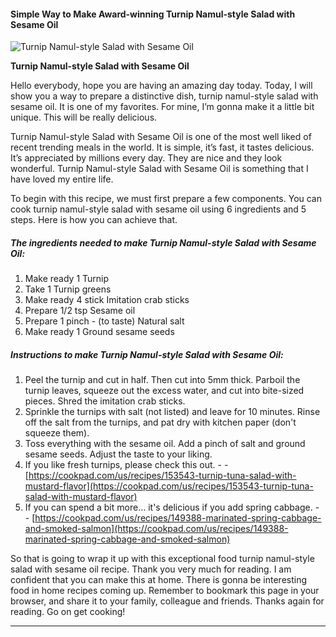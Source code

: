             

#### Simple Way to Make Award-winning Turnip Namul-style Salad with Sesame Oil

![Turnip Namul-style Salad with Sesame Oil](https://img-global.cpcdn.com/recipes/6711921223925760/751x532cq70/turnip-namul-style-salad-with-sesame-oil-recipe-main-photo.jpg)

**Turnip Namul-style Salad with Sesame Oil**

Hello everybody, hope you are having an amazing day today. Today, I will show you a way to prepare a distinctive dish, turnip namul-style salad with sesame oil. It is one of my favorites. For mine, I’m gonna make it a little bit unique. This will be really delicious.

Turnip Namul-style Salad with Sesame Oil is one of the most well liked of recent trending meals in the world. It is simple, it’s fast, it tastes delicious. It’s appreciated by millions every day. They are nice and they look wonderful. Turnip Namul-style Salad with Sesame Oil is something that I have loved my entire life.

To begin with this recipe, we must first prepare a few components. You can cook turnip namul-style salad with sesame oil using 6 ingredients and 5 steps. Here is how you can achieve that.

##### The ingredients needed to make Turnip Namul-style Salad with Sesame Oil:

1.  Make ready 1 Turnip
2.  Take 1 Turnip greens
3.  Make ready 4 stick Imitation crab sticks
4.  Prepare 1/2 tsp Sesame oil
5.  Prepare 1 pinch - (to taste) Natural salt
6.  Make ready 1 Ground sesame seeds

##### Instructions to make Turnip Namul-style Salad with Sesame Oil:

1.  Peel the turnip and cut in half. Then cut into 5mm thick. Parboil the turnip leaves, squeeze out the excess water, and cut into bite-sized pieces. Shred the imitation crab sticks.
2.  Sprinkle the turnips with salt (not listed) and leave for 10 minutes. Rinse off the salt from the turnips, and pat dry with kitchen paper (don't squeeze them).
3.  Toss everything with the sesame oil. Add a pinch of salt and ground sesame seeds. Adjust the taste to your liking.
4.  If you like fresh turnips, please check this out. - - [https://cookpad.com/us/recipes/153543-turnip-tuna-salad-with-mustard-flavor](https://cookpad.com/us/recipes/153543-turnip-tuna-salad-with-mustard-flavor)
5.  If you can spend a bit more… it's delicious if you add spring cabbage. - - [https://cookpad.com/us/recipes/149388-marinated-spring-cabbage-and-smoked-salmon](https://cookpad.com/us/recipes/149388-marinated-spring-cabbage-and-smoked-salmon)

So that is going to wrap it up with this exceptional food turnip namul-style salad with sesame oil recipe. Thank you very much for reading. I am confident that you can make this at home. There is gonna be interesting food in home recipes coming up. Remember to bookmark this page in your browser, and share it to your family, colleague and friends. Thanks again for reading. Go on get cooking!

* * *